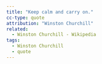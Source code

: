 ```yaml
---
title: "Keep calm and carry on."
cc-type: quote
attribution: "Winston Churchill"
related:
  - Winston Churchill - Wikipedia
tags:
  - Winston Churchill
  - quote
---
```

